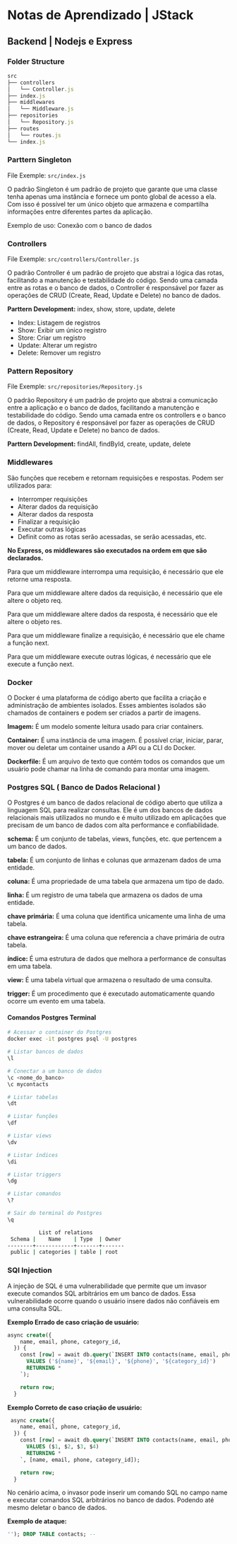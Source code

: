 # Notas de Aprendizado | JStack

## Backend | Nodejs e Express

### Folder Structure

```js
src
├── controllers
│   └── Controller.js
├── index.js
├── middlewares
│   └── Middleware.js
├── repositories
│   └── Repository.js
├── routes
│   └── routes.js
└── index.js
```

### Parttern Singleton

File Exemple: `src/index.js`

O padrão Singleton é um padrão de projeto que garante que uma classe
tenha apenas uma instância e fornece um ponto global de acesso a ela.
Com isso é possível ter um único objeto que armazena e compartilha
informações entre diferentes partes da aplicação.

Exemplo de uso: Conexão com o banco de dados

### Controllers

File Exemple: `src/controllers/Controller.js`

O padrão Controller é um padrão de projeto que abstrai a lógica das
rotas, facilitando a manutenção e testabilidade do código. Sendo uma
camada entre as rotas e o banco de dados, o Controller é responsável
por fazer as operações de CRUD (Create, Read, Update e Delete) no banco
de dados.

**Parttern Development:** index, show, store, update, delete

- Index: Listagem de registros
- Show: Exibir um único registro
- Store: Criar um registro
- Update: Alterar um registro
- Delete: Remover um registro

### Pattern Repository

File Exemple: `src/repositories/Repository.js`

O padrão Repository é um padrão de projeto que abstrai a comunicação
entre a aplicação e o banco de dados, facilitando a manutenção e
testabilidade do código. Sendo uma camada entre os controllers e o
banco de dados, o Repository é responsável por fazer as operações
de CRUD (Create, Read, Update e Delete) no banco de dados.

**Parttern Development:** findAll, findById, create, update, delete

### Middlewares

São funções que recebem e retornam requisições e respostas.
Podem ser utilizados para:

- Interromper requisições
- Alterar dados da requisição
- Alterar dados da resposta
- Finalizar a requisição
- Executar outras lógicas
- Definit como as rotas serão acessadas, se serão acessadas, etc.

 **No Express, os middlewares são executados na ordem em que são declarados.**

 Para que um middleware interrompa uma requisição, é necessário que ele
 retorne uma resposta.

 Para que um middleware altere dados da requisição, é necessário que ele
 altere o objeto req.

 Para que um middleware altere dados da resposta, é necessário que ele
 altere o objeto res.

 Para que um middleware finalize a requisição, é necessário que ele
 chame a função next.

 Para que um middleware execute outras lógicas, é necessário que ele
 execute a função next.

### Docker

O Docker é uma plataforma de código aberto que facilita a criação e
administração de ambientes isolados. Esses ambientes isolados são
chamados de containers e podem ser criados a partir de imagens.

**Imagem:** É um modelo somente leitura usado para criar containers.

**Container:** É uma instância de uma imagem. É possível criar, iniciar, parar,
 mover ou deletar um container usando a API ou a CLI do Docker.

**Dockerfile:** É um arquivo de texto que contém todos os comandos que um
usuário pode chamar na linha de comando para montar uma imagem.

### Postgres SQL ( Banco de Dados Relacional )

O Postgres é um banco de dados relacional de código aberto que utiliza
a linguagem SQL para realizar consultas. Ele é um dos bancos de dados
relacionais mais utilizados no mundo e é muito utilizado em aplicações
que precisam de um banco de dados com alta performance e confiabilidade.

**schema:** É um conjunto de tabelas, views, funções, etc. que pertencem
a um banco de dados.

**tabela:** É um conjunto de linhas e colunas que armazenam dados de uma
entidade.

**coluna:** É uma propriedade de uma tabela que armazena um tipo de dado.

**linha:** É um registro de uma tabela que armazena os dados de uma
entidade.

**chave primária:** É uma coluna que identifica unicamente uma linha de
uma tabela.

**chave estrangeira:** É uma coluna que referencia a chave primária de
outra tabela.

**índice:** É uma estrutura de dados que melhora a performance de
consultas em uma tabela.

**view:** É uma tabela virtual que armazena o resultado de uma consulta.

**trigger:** É um procedimento que é executado automaticamente quando
ocorre um evento em uma tabela.


#### Comandos Postgres Terminal

```bash
# Acessar o container do Postgres
docker exec -it postgres psql -U postgres

# Listar bancos de dados
\l

# Conectar a um banco de dados
\c <nome_do_banco>
\c mycontacts

# Listar tabelas
\dt

# Listar funções
\df

# Listar views
\dv

# Listar índices
\di

# Listar triggers
\dg

# Listar comandos
\?

# Sair do terminal do Postgres
\q
```

```bash
          List of relations
 Schema |    Name    | Type  | Owner
--------+------------+-------+-------
 public | categories | table | root

```

### SQl Injection

A injeção de SQL é uma vulnerabilidade que permite que um invasor execute
comandos SQL arbitrários em um banco de dados. Essa vulnerabilidade
ocorre quando o usuário insere dados não confiáveis em uma consulta SQL.

**Exemplo Errado de caso criação de usuário:**

```sql
async create({
    name, email, phone, category_id,
  }) {
    const [row] = await db.query(`INSERT INTO contacts(name, email, phone, category_id)
      VALUES ('${name}', '${email}', '${phone}', '${category_id}')
      RETURNING *
    `);

    return row;
  }
```

**Exemplo Correto de caso criação de usuário:**

```sql
 async create({
    name, email, phone, category_id,
  }) {
    const [row] = await db.query(`INSERT INTO contacts(name, email, phone, category_id)
      VALUES ($1, $2, $3, $4)
      RETURNING *
    `, [name, email, phone, category_id]);

    return row;
  }
```

No cenário acima, o invasor pode inserir um comando SQL no campo name
e executar comandos SQL arbitrários no banco de dados. Podendo até
mesmo deletar o banco de dados.

**Exemplo de ataque:**

```sql
''); DROP TABLE contacts; --
```
